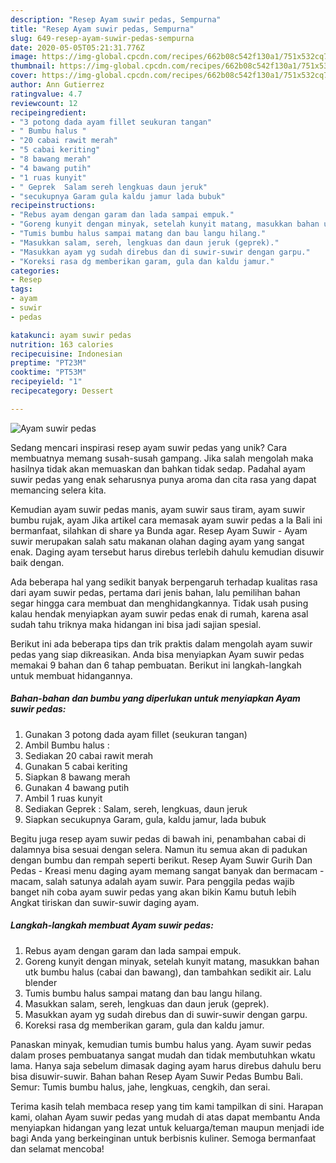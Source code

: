 ```yaml
---
description: "Resep Ayam suwir pedas, Sempurna"
title: "Resep Ayam suwir pedas, Sempurna"
slug: 649-resep-ayam-suwir-pedas-sempurna
date: 2020-05-05T05:21:31.776Z
image: https://img-global.cpcdn.com/recipes/662b08c542f130a1/751x532cq70/ayam-suwir-pedas-foto-resep-utama.jpg
thumbnail: https://img-global.cpcdn.com/recipes/662b08c542f130a1/751x532cq70/ayam-suwir-pedas-foto-resep-utama.jpg
cover: https://img-global.cpcdn.com/recipes/662b08c542f130a1/751x532cq70/ayam-suwir-pedas-foto-resep-utama.jpg
author: Ann Gutierrez
ratingvalue: 4.7
reviewcount: 12
recipeingredient:
- "3 potong dada ayam fillet seukuran tangan"
- " Bumbu halus "
- "20 cabai rawit merah"
- "5 cabai keriting"
- "8 bawang merah"
- "4 bawang putih"
- "1 ruas kunyit"
- " Geprek  Salam sereh lengkuas daun jeruk"
- "secukupnya Garam gula kaldu jamur lada bubuk"
recipeinstructions:
- "Rebus ayam dengan garam dan lada sampai empuk."
- "Goreng kunyit dengan minyak, setelah kunyit matang, masukkan bahan utk bumbu halus (cabai dan bawang), dan tambahkan sedikit air. Lalu blender"
- "Tumis bumbu halus sampai matang dan bau langu hilang."
- "Masukkan salam, sereh, lengkuas dan daun jeruk (geprek)."
- "Masukkan ayam yg sudah direbus dan di suwir-suwir dengan garpu."
- "Koreksi rasa dg memberikan garam, gula dan kaldu jamur."
categories:
- Resep
tags:
- ayam
- suwir
- pedas

katakunci: ayam suwir pedas 
nutrition: 163 calories
recipecuisine: Indonesian
preptime: "PT23M"
cooktime: "PT53M"
recipeyield: "1"
recipecategory: Dessert

---
```



![Ayam suwir pedas](https://img-global.cpcdn.com/recipes/662b08c542f130a1/751x532cq70/ayam-suwir-pedas-foto-resep-utama.jpg)

Sedang mencari inspirasi resep ayam suwir pedas yang unik? Cara membuatnya memang susah-susah gampang. Jika salah mengolah maka hasilnya tidak akan memuaskan dan bahkan tidak sedap. Padahal ayam suwir pedas yang enak seharusnya punya aroma dan cita rasa yang dapat memancing selera kita.

Kemudian ayam suwir pedas manis, ayam suwir saus tiram, ayam suwir bumbu rujak, ayam Jika artikel cara memasak ayam suwir pedas a la Bali ini bermanfaat, silahkan di share ya Bunda agar. Resep Ayam Suwir - Ayam suwir merupakan salah satu makanan olahan daging ayam yang sangat enak. Daging ayam tersebut harus direbus terlebih dahulu kemudian disuwir baik dengan.

Ada beberapa hal yang sedikit banyak berpengaruh terhadap kualitas rasa dari ayam suwir pedas, pertama dari jenis bahan, lalu pemilihan bahan segar hingga cara membuat dan menghidangkannya. Tidak usah pusing kalau hendak menyiapkan ayam suwir pedas enak di rumah, karena asal sudah tahu triknya maka hidangan ini bisa jadi sajian spesial.


Berikut ini ada beberapa tips dan trik praktis dalam mengolah ayam suwir pedas yang siap dikreasikan. Anda bisa menyiapkan Ayam suwir pedas memakai 9 bahan dan 6 tahap pembuatan. Berikut ini langkah-langkah untuk membuat hidangannya.

<!--inarticleads1-->

##### Bahan-bahan dan bumbu yang diperlukan untuk menyiapkan Ayam suwir pedas:

1. Gunakan 3 potong dada ayam fillet (seukuran tangan)
1. Ambil  Bumbu halus :
1. Sediakan 20 cabai rawit merah
1. Gunakan 5 cabai keriting
1. Siapkan 8 bawang merah
1. Gunakan 4 bawang putih
1. Ambil 1 ruas kunyit
1. Sediakan  Geprek : Salam, sereh, lengkuas, daun jeruk
1. Siapkan secukupnya Garam, gula, kaldu jamur, lada bubuk


Begitu juga resep ayam suwir pedas di bawah ini, penambahan cabai di dalamnya bisa sesuai dengan selera. Namun itu semua akan di padukan dengan bumbu dan rempah seperti berikut. Resep Ayam Suwir Gurih Dan Pedas - Kreasi menu daging ayam memang sangat banyak dan bermacam - macam, salah satunya adalah ayam suwir. Para penggila pedas wajib banget nih coba ayam suwir pedas yang akan bikin Kamu butuh lebih Angkat tiriskan dan suwir-suwir daging ayam. 

<!--inarticleads2-->

##### Langkah-langkah membuat Ayam suwir pedas:

1. Rebus ayam dengan garam dan lada sampai empuk.
1. Goreng kunyit dengan minyak, setelah kunyit matang, masukkan bahan utk bumbu halus (cabai dan bawang), dan tambahkan sedikit air. Lalu blender
1. Tumis bumbu halus sampai matang dan bau langu hilang.
1. Masukkan salam, sereh, lengkuas dan daun jeruk (geprek).
1. Masukkan ayam yg sudah direbus dan di suwir-suwir dengan garpu.
1. Koreksi rasa dg memberikan garam, gula dan kaldu jamur.


Panaskan minyak, kemudian tumis bumbu halus yang. Ayam suwir pedas dalam proses pembuatanya sangat mudah dan tidak membutuhkan wkatu lama. Hanya saja sebelum dimasak daging ayam harus direbus dahulu beru bisa disuwir-suwir. Bahan bahan Resep Ayam Suwir Pedas Bumbu Bali. Semur: Tumis bumbu halus, jahe, lengkuas, cengkih, dan serai. 

Terima kasih telah membaca resep yang tim kami tampilkan di sini. Harapan kami, olahan Ayam suwir pedas yang mudah di atas dapat membantu Anda menyiapkan hidangan yang lezat untuk keluarga/teman maupun menjadi ide bagi Anda yang berkeinginan untuk berbisnis kuliner. Semoga bermanfaat dan selamat mencoba!
